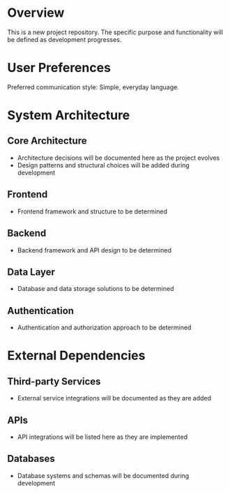# Overview

This is a new project repository. The specific purpose and functionality will be defined as development progresses.

# User Preferences

Preferred communication style: Simple, everyday language.

# System Architecture

## Core Architecture
- Architecture decisions will be documented here as the project evolves
- Design patterns and structural choices will be added during development

## Frontend
- Frontend framework and structure to be determined

## Backend
- Backend framework and API design to be determined

## Data Layer
- Database and data storage solutions to be determined

## Authentication
- Authentication and authorization approach to be determined

# External Dependencies

## Third-party Services
- External service integrations will be documented as they are added

## APIs
- API integrations will be listed here as they are implemented

## Databases
- Database systems and schemas will be documented during development